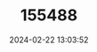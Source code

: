 ---
title: "155488"
category: "Paladilhiopsis pretneri"
draft: false
date: 2024-02-22 13:03:52
languages:
  Croatian: ["Pretner's Paladilhiopse"]
---